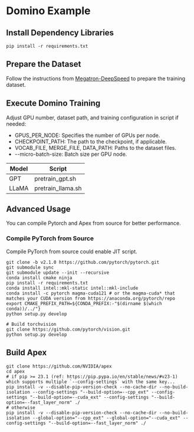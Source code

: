 # Domino Example

## Install Dependency Libraries
```
pip install -r requirements.txt
```

## Prepare the Dataset
Follow the instructions from [Megatron-DeepSpeed](https://github.com/microsoft/Megatron-DeepSpeed/tree/main/examples_deepspeed/universal_checkpointing#download-and-pre-process-training-dataset) to prepare the training dataset.

## Execute Domino Training

Adjust GPU number, dataset path, and training configuration in script if needed:

- GPUS_PER_NODE: Specifies the number of GPUs per node.
- CHECKPOINT_PATH: The path to the checkpoint, if applicable.
- VOCAB_FILE, MERGE_FILE, DATA_PATH: Paths to the dataset files.
- --micro-batch-size: Batch size per GPU node.

| Model    | Script |
| -------- | ------- |
| GPT  | pretrain_gpt.sh    |
| LLaMA | pretrain_llama.sh     |

## Advanced Usage
You can compile Pytorch and Apex from source for better performance.

### Compile PyTorch from Source
Compile PyTorch from source could enable JIT script.
```
git clone -b v2.1.0 https://github.com/pytorch/pytorch.git
git submodule sync
git submodule update --init --recursive
conda install cmake ninja
pip install -r requirements.txt
conda install intel::mkl-static intel::mkl-include
conda install -c pytorch magma-cuda121 # or the magma-cuda* that matches your CUDA version from https://anaconda.org/pytorch/repo
export CMAKE_PREFIX_PATH=${CONDA_PREFIX:-"$(dirname $(which conda))/../"}
python setup.py develop

# Build torchvision
git clone https://github.com/pytorch/vision.git
python setup.py develop
```

## Build Apex
```
git clone https://github.com/NVIDIA/apex
cd apex
# if pip >= 23.1 (ref: https://pip.pypa.io/en/stable/news/#v23-1) which supports multiple `--config-settings` with the same key...
pip install -v --disable-pip-version-check --no-cache-dir --no-build-isolation --config-settings "--build-option=--cpp_ext" --config-settings "--build-option=--cuda_ext" --config-settings "--build-option=--fast_layer_norm" ./
# otherwise
pip install -v --disable-pip-version-check --no-cache-dir --no-build-isolation --global-option="--cpp_ext" --global-option="--cuda_ext" --config-settings "--build-option=--fast_layer_norm" ./
```